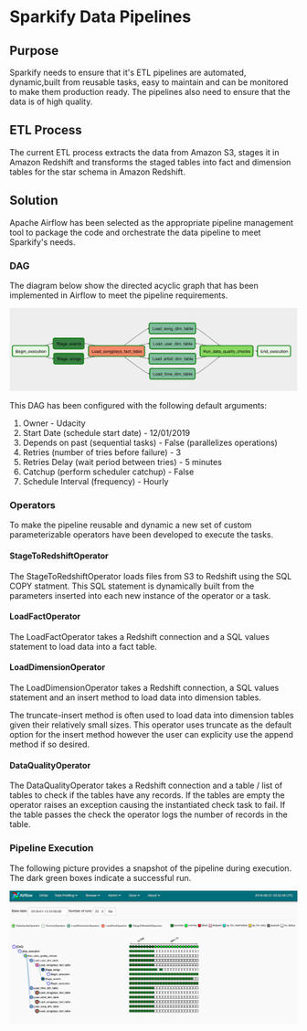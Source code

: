 # Sparkify Data Pipelines

## Purpose

Sparkify needs to ensure that it's ETL pipelines are automated, dynamic,built from reusable tasks, easy to maintain and can be monitored to make them production ready. The pipelines also need to ensure that the data is of high quality.

## ETL Process

The current ETL process extracts the data from Amazon S3, stages it in Amazon Redshift and transforms the staged tables into fact and dimension tables for the star schema in Amazon Redshift.

## Solution

Apache Airflow has been selected as the appropriate pipeline management tool to package the code and orchestrate the data pipeline to meet Sparkify's needs.

### DAG

The diagram below show the directed acyclic graph that has been implemented in Airflow to meet the pipeline requirements.

![Sparkify ETL DAG](sparkify-etl-dag.png)

This DAG has been configured with the following default arguments:

1. Owner - Udacity
2. Start Date (schedule start date) - 12/01/2019
3. Depends on past (sequential tasks) - False (parallelizes operations)
4. Retries (number of tries before failure) - 3
5. Retries Delay (wait period between tries) - 5 minutes
6. Catchup (perform scheduler catchup) - False
7. Schedule Interval (frequency) - Hourly

### Operators

To make the pipeline reusable and dynamic a new set of custom parameterizable operators have been developed to execute the tasks.

#### StageToRedshiftOperator

The StageToRedshiftOperator loads files from S3 to Redshift using the SQL COPY statment. This SQL statement is dynamically built from the parameters inserted into each new instance of the operator or a task.

#### LoadFactOperator

The LoadFactOperator takes a Redshift connection and a SQL values statement to load data into a fact table.

#### LoadDimensionOperator

The LoadDimensionOperator takes a Redshift connection, a SQL values statement and an insert method to load data into dimension tables. 

The truncate-insert method is often used to load data into dimension tables given their relatively small sizes. This operator uses truncate as the default option for the insert method however the user can explicity use the append method if so desired.

#### DataQualityOperator

The DataQualityOperator takes a Redshift connection and a table / list of tables to check if the tables have any records. If the tables are empty the operator raises an exception causing the instantiated check task to fail. If the table passes the check the operator logs the number of records in the table.

### Pipeline Execution

The following picture provides a snapshot of the pipeline during execution. The dark green boxes indicate a successful run.

![Pipeline Execution - Tree View](pipeline-execution.png)